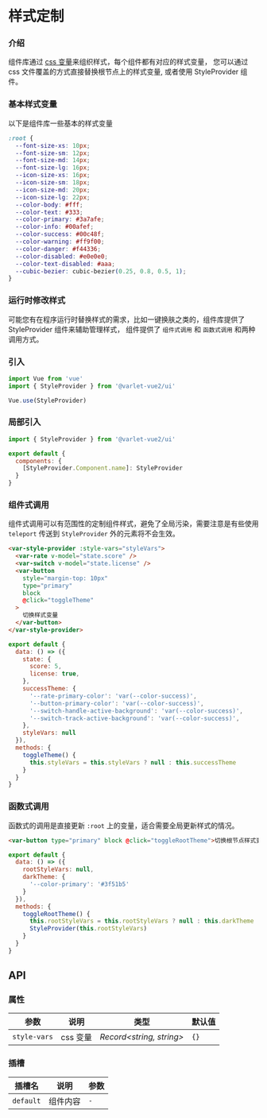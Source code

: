# 样式定制

### 介绍

组件库通过 [css 变量](https://developer.mozilla.org/zh-CN/docs/Web/CSS/Using_CSS_custom_properties)来组织样式，每个组件都有对应的样式变量，
您可以通过 css 文件覆盖的方式直接替换根节点上的样式变量, 或者使用 StyleProvider 组件。

### 基本样式变量

以下是组件库一些基本的样式变量

```css
:root {
  --font-size-xs: 10px;
  --font-size-sm: 12px;
  --font-size-md: 14px;
  --font-size-lg: 16px;
  --icon-size-xs: 16px;
  --icon-size-sm: 18px;
  --icon-size-md: 20px;
  --icon-size-lg: 22px;
  --color-body: #fff;
  --color-text: #333;
  --color-primary: #3a7afe;
  --color-info: #00afef;
  --color-success: #00c48f;
  --color-warning: #ff9f00;
  --color-danger: #f44336;
  --color-disabled: #e0e0e0;
  --color-text-disabled: #aaa;
  --cubic-bezier: cubic-bezier(0.25, 0.8, 0.5, 1);
}
```

### 运行时修改样式

可能您有在程序运行时替换样式的需求，比如一键换肤之类的，组件库提供了 StyleProvider 组件来辅助管理样式，
组件提供了 `组件式调用` 和 `函数式调用` 和两种调用方式。

### 引入

```js
import Vue from 'vue'
import { StyleProvider } from '@varlet-vue2/ui'

Vue.use(StyleProvider)
```

### 局部引入

```js
import { StyleProvider } from '@varlet-vue2/ui'

export default {
  components: {
    [StyleProvider.Component.name]: StyleProvider
  }
}
```

### 组件式调用

组件式调用可以有范围性的定制组件样式，避免了全局污染，需要注意是有些使用 `teleport` 传送到  `StyleProvider` 外的元素将不会生效。

```html
<var-style-provider :style-vars="styleVars">
  <var-rate v-model="state.score" />
  <var-switch v-model="state.license" />
  <var-button
    style="margin-top: 10px"
    type="primary"
    block
    @click="toggleTheme"
  >
    切换样式变量
  </var-button>
</var-style-provider>
```

```js
export default {
  data: () => ({
    state: {
      score: 5,
      license: true,
    },
    successTheme: {
      '--rate-primary-color': 'var(--color-success)',
      '--button-primary-color': 'var(--color-success)',
      '--switch-handle-active-background': 'var(--color-success)',
      '--switch-track-active-background': 'var(--color-success)',
    },
    styleVars: null
  }),
  methods: {
    toggleTheme() {
      this.styleVars = this.styleVars ? null : this.successTheme
    }
  }
}
```

### 函数式调用

函数式的调用是直接更新 `:root` 上的变量，适合需要全局更新样式的情况。

```html
<var-button type="primary" block @click="toggleRootTheme">切换根节点样式变量</var-button>
```

```js
export default {
  data: () => ({
    rootStyleVars: null,
    darkTheme: {
      '--color-primary': '#3f51b5'
    }
  }),
  methods: {
    toggleRootTheme() {
      this.rootStyleVars = this.rootStyleVars ? null : this.darkTheme
      StyleProvider(this.rootStyleVars)
    }
  }
}
```

## API

### 属性

| 参数 | 说明 | 类型 | 默认值 |
| --- | --- | --- | --- |
| `style-vars` | css 变量 | _Record<string, string>_ | `{}` |

### 插槽

| 插槽名 | 说明 | 参数 |
| --- | --- | --- |
| `default` | 组件内容 | `-` |